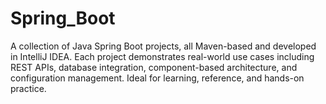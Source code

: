 # Spring_Boot
A collection of Java Spring Boot projects, all Maven-based and developed in IntelliJ IDEA. Each project demonstrates real-world use cases including REST APIs, database integration, component-based architecture, and configuration management. Ideal for learning, reference, and hands-on practice.
